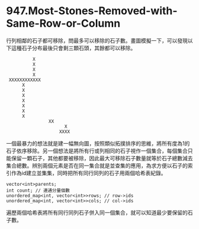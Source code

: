 # 947.Most-Stones-Removed-with-Same-Row-or-Column

行列相鄰的石子都可移除，問最多可以移除的石子數。畫圖模擬一下，可以發現以下這種石子分布最後只會剩三顆石頭，其餘都可以移除。

```
          X
          X
          X
          X
 XXXXXXXXXXXX
      X
      X
      X
      X
      X
      X
      X
                XX
                      X
                    XXXX
```

一個最暴力的想法就是建一幅無向圖，按照類似拓撲排序的思維，將所有度為1的石子依序移除。另一個想法是將所有行或列相同的石子視作一個集合，每個集合只能保留一顆石子，其他都要被移除，因此最大可移除石子數量就等於石子總數減去集合總數。辨別兩個元素是否在同一集合就是並查集的應用，為求方便以石子的索引作為id建立並集集，同時把所有同行同列的石子用兩個哈希表紀錄。

```
vector<int>parents;
int count; // 連通分量個數
unordered_map<int, vector<int>>rows; // row->ids
unordered_map<int, vector<int>>cols; // col->ids
```

遍歷兩個哈希表將所有同行同列石子併入同一個集合，就可以知道最少要保留的石子數。
